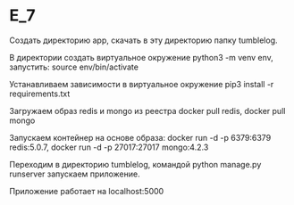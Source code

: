 # E_7

Создать директорию app, скачать в эту директорию папку tumblelog.

В директории создать виртуальное окружение python3 -m venv env, запустить: source env/bin/activate

Устанавливаем зависимости в виртуальное окружение pip3 install -r requirements.txt

Загружаем образ redis и mongo из реестра docker pull redis, docker pull mongo

Запускаем контейнер на основе образа: docker run -d -p 6379:6379 redis:5.0.7,  docker run -d -p 27017:27017 mongo:4.2.3

Переходим в директорию tumblelog, командой python manage.py runserver запускаем приложение.

Приложение работает на localhost:5000
